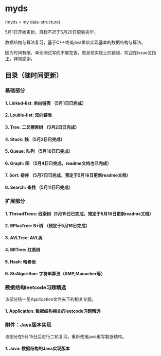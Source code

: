 # myds

(myds = my data-structure)

5月1日开始更新，目标不迟于5月20日更新完毕。

数据结构与算法复习，基于C++或者java重新实现基本的数据结构与算法。

因为时间有限，单元测试写的不够完善，若发现实现上的错误，欢迎在issue区指正，非常感谢。

## 目录（随时间更新）
### 基础部分
#### 1. Linked-list: 单向链表 （5月1日已完成）
#### 2. Louble-list: 双向链表 
#### 3. Tree: 二叉搜索树 （5月2日已完成）
#### 4. Stack: 栈 （5月2日已完成）
#### 5. Queue: 队列 （5月10日已完成）
#### 6. Graph: 图 （5月4日已完成，readme文档也已完成）
#### 7. Sort: 排序 （5月7日已完成，预定于5月16日更新readme文档）
#### 8. Search: 查找 （5月11日已完成）

### 扩展部分
#### 1. ThreadTrees: 线索树（5月15日已完成，预定于5月16日更新readme文档）
#### 2. BPlusTree: B+树 （预定于5月16日完成）
#### 3. AVLTree: AVL树
#### 4. BRTree: 红黑树
#### 5. Hash: 哈希表
#### 6. StrAlgorithm: 字符串算法（KMP,Manacher等）  


### 数据结构leetcode习题精选

该部分统一见Application文件夹下的相关专题。
#### 1. Application: 数据结构相关的leetcode习题精选

### 附件：Java版本实现
该部分在5月15日后进行二轮复习，重新使用java重写数据结构。
#### 1. Java: 数据结构的Java实现版本
 
